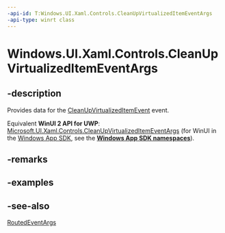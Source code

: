```yaml
---
-api-id: T:Windows.UI.Xaml.Controls.CleanUpVirtualizedItemEventArgs
-api-type: winrt class
---
```


<!-- Class syntax.
public class CleanUpVirtualizedItemEventArgs : Windows.UI.Xaml.RoutedEventArgs, Windows.UI.Xaml.Controls.ICleanUpVirtualizedItemEventArgs
-->

# Windows.UI.Xaml.Controls.CleanUpVirtualizedItemEventArgs

## -description
Provides data for the [CleanUpVirtualizedItemEvent](virtualizingstackpanel_cleanupvirtualizeditemevent.md) event.

Equivalent **WinUI 2 API for UWP**: [Microsoft.UI.Xaml.Controls.CleanUpVirtualizedItemEventArgs](/windows/winui/api/microsoft.ui.xaml.controls.cleanupvirtualizeditemeventargs) (for WinUI in the [Windows App SDK](/windows/apps/windows-app-sdk/), see the **[Windows App SDK namespaces](/windows/windows-app-sdk/api/winrt/)**).

## -remarks

## -examples

## -see-also
[RoutedEventArgs](../windows.ui.xaml/routedeventargs.md)
